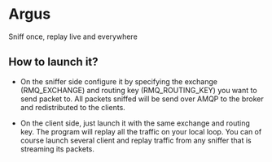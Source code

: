 Argus
=====

Sniff once, replay live and everywhere

How to launch it?
-----------------

- On the sniffer side configure it by specifying the exchange (RMQ_EXCHANGE)
  and routing key (RMQ_ROUTING_KEY) you want to send packet to.
  All packets sniffed will be send over AMQP to the broker and redistributed to
  the clients.

- On the client side, just launch it with the same exchange and routing key.
  The program will replay all the traffic on your local loop.
  You can of course launch several client and replay traffic from any sniffer
  that is streaming its packets.
